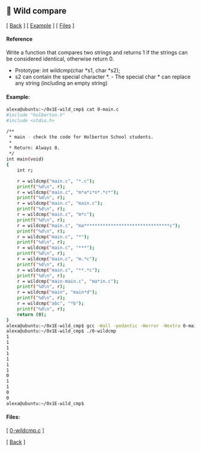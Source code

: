 ## :memo: Wild compare
\[ [Back](../../..#readme) \]
\[ [Example](#Example) \]
\[ [Files](#Files) \]

#### Reference

Write a function that compares two strings and returns 1 if the strings can be considered identical, otherwise return 0.
- Prototype: int wildcmp(char \*s1, char \*s2);
- s2 can contain the special character \*.  - The special char * can replace any string (including an empty string)

#### Example:
```bash
alexa@ubuntu:~/0x1E-wild_cmp$ cat 0-main.c
#include "holberton.h"
#include <stdio.h>

/**
 * main - check the code for Holberton School students.
 *
 * Return: Always 0.
 */
int main(void)
{
    int r;

    r = wildcmp("main.c", "*.c");
    printf("%d\n", r);
    r = wildcmp("main.c", "m*a*i*n*.*c*");
    printf("%d\n", r);
    r = wildcmp("main.c", "main.c");
    printf("%d\n", r);
    r = wildcmp("main.c", "m*c");
    printf("%d\n", r);
    r = wildcmp("main.c", "ma********************************c");
    printf("%d\n", r);
    r = wildcmp("main.c", "*");
    printf("%d\n", r);
    r = wildcmp("main.c", "***");
    printf("%d\n", r);
    r = wildcmp("main.c", "m.*c");
    printf("%d\n", r);
    r = wildcmp("main.c", "**.*c");
    printf("%d\n", r);
    r = wildcmp("main-main.c", "ma*in.c");
    printf("%d\n", r);
    r = wildcmp("main", "main*d");
    printf("%d\n", r);
    r = wildcmp("abc", "*b");
    printf("%d\n", r);
    return (0);
}
alexa@ubuntu:~/0x1E-wild_cmp$ gcc -Wall -pedantic -Werror -Wextra 0-main.c 0-wildcmp.c -o 0-wildcmp
alexa@ubuntu:~/0x1E-wild_cmp$ ./0-wildcmp 
1
1
1
1
1
1
1
0
1
1
0
0
alexa@ubuntu:~/0x1E-wild_cmp$ 
```

#### Files:
\[ [0-wildcmp.c](0-wildcmp.c) \]

\[ [Back](../../..#readme) \]
